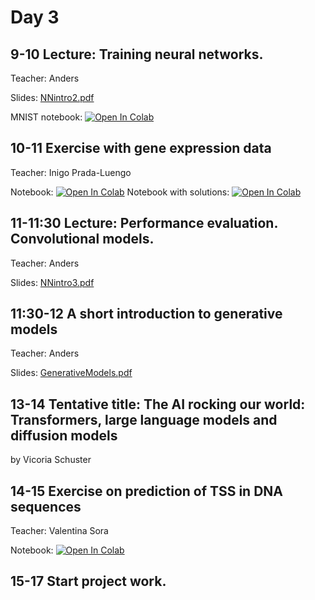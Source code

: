 # Day 3

## 9-10 Lecture: Training neural networks.
Teacher: Anders

Slides: [NNintro2.pdf](NNintro2.pdf)

MNIST notebook: [![Open In Colab](https://colab.research.google.com/assets/colab-badge.svg)](https://colab.research.google.com/github/Center-for-Health-Data-Science/IntroToML/blob/main/Day3/MNISTexample.ipynb)

## 10-11 Exercise with gene expression data
Teacher: Inigo Prada-Luengo

Notebook: [![Open In Colab](https://colab.research.google.com/assets/colab-badge.svg)](https://colab.research.google.com/github/Center-for-Health-Data-Science/IntroToML/blob/main/Day3/TissueClassification.ipynb)
Notebook with solutions: [![Open In Colab](https://colab.research.google.com/assets/colab-badge.svg)](https://colab.research.google.com/github/Center-for-Health-Data-Science/IntroToML/blob/main/Day3/TissueClassification_with_solution.ipynb)

## 11-11:30 Lecture: Performance evaluation. Convolutional models.
Teacher: Anders

Slides: [NNintro3.pdf](NNintro3.pdf)

## 11:30-12 A short introduction to generative models
Teacher: Anders

Slides: [GenerativeModels.pdf](GenerativeModels.pdf)

## 13-14 Tentative title: The AI rocking our world: Transformers, large language models and diffusion models
by Vicoria Schuster

## 14-15 Exercise on prediction of TSS in DNA sequences
Teacher: Valentina Sora

Notebook: [![Open In Colab](https://colab.research.google.com/assets/colab-badge.svg)](https://colab.research.google.com/github/Center-for-Health-Data-Science/IntroToML/blob/main/Day3/TSSprediction.ipynb)

## 15-17 Start project work.

